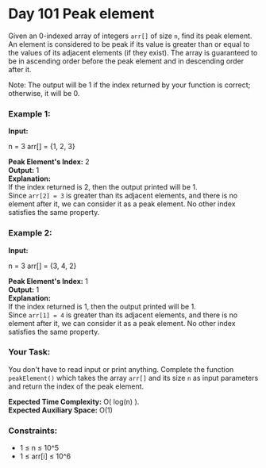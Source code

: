 # Day 101 **Peak element**

Given an 0-indexed array of integers `arr[]` of size `n`, find its peak element. An element is considered to be peak if its value is greater than or equal to the values of its adjacent elements (if they exist). The array is guaranteed to be in ascending order before the peak element and in descending order after it.

Note: The output will be 1 if the index returned by your function is correct; otherwise, it will be 0.

### Example 1:

**Input:**  

n = 3
arr[] = {1, 2, 3}

**Peak Element's Index:** 2  
**Output:** 1  
**Explanation:**  
If the index returned is 2, then the output printed will be 1.  
Since `arr[2] = 3` is greater than its adjacent elements, and there is no element after it, we can consider it as a peak element. No other index satisfies the same property.

### Example 2:

**Input:**  

n = 3
arr[] = {3, 4, 2}

**Peak Element's Index:** 1  
**Output:** 1  
**Explanation:**  
If the index returned is 1, then the output printed will be 1.  
Since `arr[1] = 4` is greater than its adjacent elements, and there is no element after it, we can consider it as a peak element. No other index satisfies the same property.

### Your Task:
You don't have to read input or print anything. Complete the function `peakElement()` which takes the array `arr[]` and its size `n` as input parameters and return the index of the peak element.

**Expected Time Complexity:** O( log(n) ).  
**Expected Auxiliary Space:** O(1)

### Constraints:
- 1 ≤ n ≤ 10^5
- 1 ≤ arr[i] ≤ 10^6